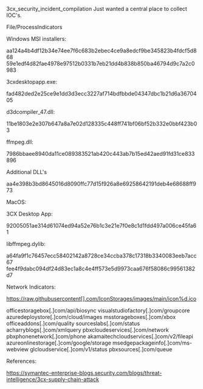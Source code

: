 3cx_security_incident_compilation
Just wanted a central place to collect IOC's.


File/ProcessIndicators

Windows MSI installers:

aa124a4b4df12b34e74ee7f6c683b2ebec4ce9a8edcf9be345823b4fdcf5d868
59e1edf4d82fae4978e97512b0331b7eb21dd4b838b850ba46794d9c7a2c0983

3cxdesktopapp.exe:

fad482ded2e25ce9e1dd3d3ecc3227af714bdfbbde04347dbc1b21d6a3670405

d3dcompiler_47.dll:

11be1803e2e307b647a8a7e02d128335c448ff741bf06bf52b332e0bbf423b03

ffmpeg.dll:

7986bbaee8940da11ce089383521ab420c443ab7b15ed42aed91fd31ce833896

Additional DLL's

aa4e398b3bd8645016d8090ffc77d15f926a8e69258642191deb4e68688ff973


MacOS:

3CX Desktop App:

92005051ae314d61074ed94a52e76b1c3e21e7f0e8c1d1fdd497a006ce45fa61

libffmpeg.dylib:

a64fa9f1c76457ecc58402142a8728ce34ccba378c17318b3340083eeb7acc67 
fee4f9dabc094df24d83ec1a8c4e4ff573e5d9973caa676f58086c99561382d7


Network Indicators:

https://raw.githubusercontent[].com/IconStorages/images/main/icon%d.ico

officestoragebox[.]com/api/biosync
visualstudiofactory[.]com/groupcore
azuredeploystore[.]com/cloud/images
msstorageboxes[.]com/xbox
officeaddons[.]com/quality
sourceslabs[.]com/status
acharryblogs[.]com/xmlquery
pbxcloudeservices[.]com/network
pbxphonenetwork[.]com/phone
akamaitechcloudservices[.]com/v2/fileapi
azureonlinestorage[.]com/google/storage
msedgepackageinfo[.]com/ms-webview
glcloudservice[.]com/v1/status
pbxsources[.]com/queue


References:

https://symantec-enterprise-blogs.security.com/blogs/threat-intelligence/3cx-supply-chain-attack
